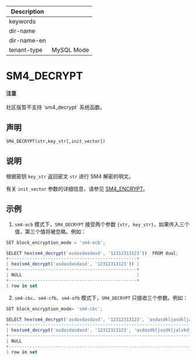 | Description   |                 |
|---------------|-----------------|
| keywords      |                 |
| dir-name      |                 |
| dir-name-en   |                 |
| tenant-type   | MySQL Mode      |

# SM4_DECRYPT

<main id="notice" type='notice'>
  <h4>注意</h4>
  <p>社区版暂不支持 `sm4_decrypt` 系统函数。</p>
</main>

## 声明

```sql
SM4_DECRYPT(str,key_str[,init_vector])
```

## 说明

根据密钥 `key_str` 返回密文 `str` 进行 SM4 解密的明文。

有关 `init_vector` 参数的详细信息，请参见 [SM4_ENCRYPT](../500.encryption-and-compression-functions-of-mysql-mode/1900.sm4-encrypt-of-mysql-mode.md)。

## 示例

1. `sm4-ecb` 模式下，`SM4_DECRYPT` 接受两个参数 `{str, key_str}`，如果传入三个值，第三个值将被忽略。例如：

```javascript
SET block_encryption_mode = 'sm4-ecb';

SELECT hex(sm4_decrypt('asdasdasdasd', '12312313123'))  FROM dual;
+-------------------------------------------------+
| hex(sm4_decrypt('asdasdasdasd', '12312313123')) |
+-------------------------------------------------+
| NULL                                            |
+-------------------------------------------------+
1 row in set
```

2. `sm4-cbc`、`sm4-cfb`、`sm4-ofb` 模式下，`SM4_DECRYPT` 只接收三个参数。例如：

```javascript
SET block_encryption_mode= 'sm4-cbc';

SELECT hex(sm4_decrypt('asdasdasdasd', '12312313123', 'asdasdkljasdkljalskdjaklsdjaklsjdaklsdjlaksdj'))  FROM dual;
+--------------------------------------------------------------------------------------------------+
| hex(sm4_decrypt('asdasdasdasd', '12312313123', 'asdasdkljasdkljalskdjaklsdjaklsjdaklsdjlaksdj')) |
+--------------------------------------------------------------------------------------------------+
| NULL                                                                                             |
+--------------------------------------------------------------------------------------------------+
1 row in set
```